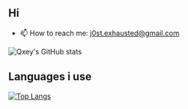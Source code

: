 ## Hi

- 📫 How to reach me: j0st.exhausted@gmail.com

<!---
Qxey/Qxey is a ✨ special ✨ repository because its `README.md` (this file) appears on your GitHub profile.
You can click the Preview link to take a look at your changes.
--->
![Qxey's GitHub stats](https://github-readme-stats.vercel.app/api?username=Qxey&show_icons=true&theme=radical)

## Languages i use

 [![Top Langs](https://github-readme-stats.vercel.app/api/top-langs/?username=Qxey&langs_count=8)](https://github.com/anuraghazra/github-readme-stats)
